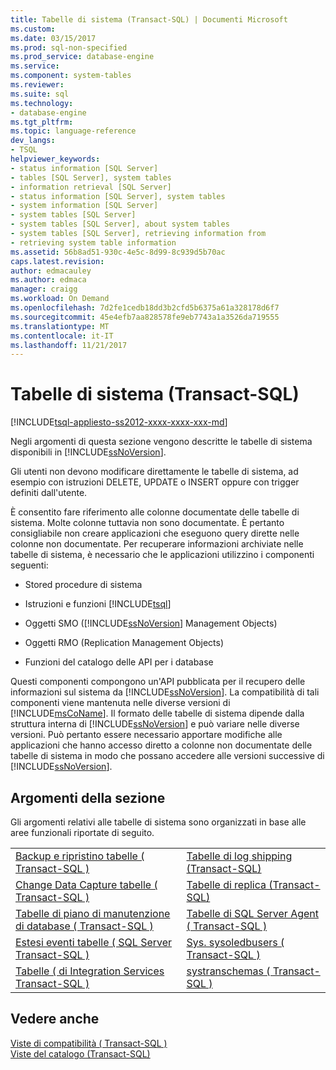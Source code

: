 ```yaml
---
title: Tabelle di sistema (Transact-SQL) | Documenti Microsoft
ms.custom: 
ms.date: 03/15/2017
ms.prod: sql-non-specified
ms.prod_service: database-engine
ms.service: 
ms.component: system-tables
ms.reviewer: 
ms.suite: sql
ms.technology:
- database-engine
ms.tgt_pltfrm: 
ms.topic: language-reference
dev_langs:
- TSQL
helpviewer_keywords:
- status information [SQL Server]
- tables [SQL Server], system tables
- information retrieval [SQL Server]
- status information [SQL Server], system tables
- system information [SQL Server]
- system tables [SQL Server]
- system tables [SQL Server], about system tables
- system tables [SQL Server], retrieving information from
- retrieving system table information
ms.assetid: 56b8ad51-930c-4e5c-8d99-8c939d5b70ac
caps.latest.revision: 
author: edmacauley
ms.author: edmaca
manager: craigg
ms.workload: On Demand
ms.openlocfilehash: 7d2fe1cedb18dd3b2cfd5b6375a61a328178d6f7
ms.sourcegitcommit: 45e4efb7aa828578fe9eb7743a1a3526da719555
ms.translationtype: MT
ms.contentlocale: it-IT
ms.lasthandoff: 11/21/2017
---
```

# <a name="system-tables-transact-sql"></a>Tabelle di sistema (Transact-SQL)
[!INCLUDE[tsql-appliesto-ss2012-xxxx-xxxx-xxx-md](../../includes/tsql-appliesto-ss2012-xxxx-xxxx-xxx-md.md)]

  Negli argomenti di questa sezione vengono descritte le tabelle di sistema disponibili in [!INCLUDE[ssNoVersion](../../includes/ssnoversion-md.md)].  
  
 Gli utenti non devono modificare direttamente le tabelle di sistema, ad esempio con istruzioni DELETE, UPDATE o INSERT oppure con trigger definiti dall'utente.  
  
 È consentito fare riferimento alle colonne documentate delle tabelle di sistema. Molte colonne tuttavia non sono documentate. È pertanto consigliabile non creare applicazioni che eseguono query dirette nelle colonne non documentate. Per recuperare informazioni archiviate nelle tabelle di sistema, è necessario che le applicazioni utilizzino i componenti seguenti:  
  
-   Stored procedure di sistema  
  
-   Istruzioni e funzioni [!INCLUDE[tsql](../../includes/tsql-md.md)]  
  
-   Oggetti SMO ([!INCLUDE[ssNoVersion](../../includes/ssnoversion-md.md)] Management Objects)  
  
-   Oggetti RMO (Replication Management Objects)  
  
-   Funzioni del catalogo delle API per i database  
  
 Questi componenti compongono un'API pubblicata per il recupero delle informazioni sul sistema da [!INCLUDE[ssNoVersion](../../includes/ssnoversion-md.md)]. La compatibilità di tali componenti viene mantenuta nelle diverse versioni di [!INCLUDE[msCoName](../../includes/msconame-md.md)]. Il formato delle tabelle di sistema dipende dalla struttura interna di [!INCLUDE[ssNoVersion](../../includes/ssnoversion-md.md)] e può variare nelle diverse versioni. Può pertanto essere necessario apportare modifiche alle applicazioni che hanno accesso diretto a colonne non documentate delle tabelle di sistema in modo che possano accedere alle versioni successive di [!INCLUDE[ssNoVersion](../../includes/ssnoversion-md.md)].  
  
## <a name="in-this-section"></a>Argomenti della sezione  
 Gli argomenti relativi alle tabelle di sistema sono organizzati in base alle aree funzionali riportate di seguito.  
  
|||  
|-|-|  
|[Backup e ripristino tabelle &#40; Transact-SQL &#41;](../../relational-databases/system-tables/backup-and-restore-tables-transact-sql.md)|[Tabelle di log shipping &#40;Transact-SQL&#41;](../../relational-databases/system-tables/log-shipping-tables-transact-sql.md)|  
|[Change Data Capture tabelle &#40; Transact-SQL &#41;](../../relational-databases/system-tables/change-data-capture-tables-transact-sql.md)|[Tabelle di replica &#40;Transact-SQL&#41;](../../relational-databases/system-tables/replication-tables-transact-sql.md)|  
|[Tabelle di piano di manutenzione di database &#40; Transact-SQL &#41;](../../relational-databases/system-tables/database-maintenance-plan-tables-transact-sql.md)|[Tabelle di SQL Server Agent &#40; Transact-SQL &#41;](../../relational-databases/system-tables/sql-server-agent-tables-transact-sql.md)|  
|[Estesi eventi tabelle &#40; SQL Server Transact-SQL &#41;](http://msdn.microsoft.com/library/6d52ff03-f5aa-4f0f-8c98-9b49dc76f94e)|[Sys. sysoledbusers &#40; Transact-SQL &#41;](../../relational-databases/system-compatibility-views/sys-sysoledbusers-transact-sql.md)|  
|[Tabelle &#40; di Integration Services Transact-SQL &#41;](../../relational-databases/system-tables/integration-services-tables-transact-sql.md)|[systranschemas &#40; Transact-SQL &#41;](../../relational-databases/system-views/systranschemas-transact-sql.md)|  
  
## <a name="see-also"></a>Vedere anche  
 [Viste di compatibilità &#40; Transact-SQL &#41;](~/relational-databases/system-compatibility-views/system-compatibility-views-transact-sql.md)   
 [Viste del catalogo &#40;Transact-SQL&#41;](../../relational-databases/system-catalog-views/catalog-views-transact-sql.md)  
  
  
